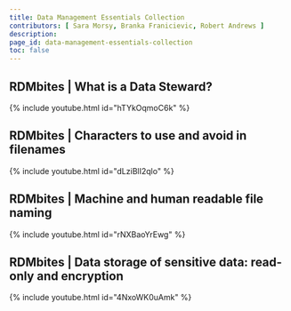 ```yaml
---
title: Data Management Essentials Collection
contributors: [ Sara Morsy, Branka Franicievic, Robert Andrews ]
description: 
page_id: data-management-essentials-collection
toc: false
---
```




## RDMbites | What is a Data Steward?

{% include youtube.html id="hTYkOqmoC6k" %}

## RDMbites | Characters to use and avoid in filenames

{% include youtube.html id="dLziBlI2qlo" %}

## RDMbites | Machine and human readable file naming

{% include youtube.html id="rNXBaoYrEwg" %}

## RDMbites | Data storage of sensitive data: read-only and encryption

{% include youtube.html id="4NxoWK0uAmk" %}